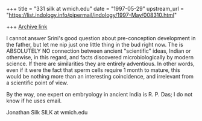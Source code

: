 +++
title = "331 silk at wmich.edu"
date = "1997-05-29"
upstream_url = "https://list.indology.info/pipermail/indology/1997-May/008310.html"

+++
[Archive link](https://list.indology.info/pipermail/indology/1997-May/008310.html)

I cannot answer Srini's good question about pre-conception development in
the father, but let me nip just one little thing in the bud right now.  The
is ABSOLUTELY NO connection between ancient "scientific" ideas, Indian or
otherwise, in this regard, and facts discovered microbiologically by modern
science.  If there are similarities they are entirely adventious. In other
words, even if it were the fact that sperm cells require 1 month to mature,
this would be nothing more than an interesting coincidence, and irrelevant
from a scientific point of view.

By the way, one expert on embryology in ancient India is R. P. Das; I do
not know if he uses email.



Jonathan Silk
SILK at wmich.edu







